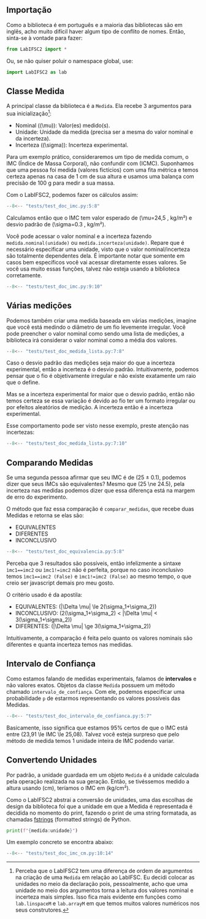 ## Importação
Como a biblioteca é em português e a maioria das bibliotecas são em inglês, acho muito difícil haver algum tipo de conflito de nomes. Então, sinta-se à vontade para fazer:

```py
from LabIFSC2 import *
```

Ou, se não quiser poluir o namespace global, use:

```py
import LabIFSC2 as lab
```

## Classe Medida
A principal classe da biblioteca é a `Medida`. Ela recebe 3 argumentos para sua inicialização[^1]:

- Nominal (\(\mu\)): Valor(es) medido(s).
- Unidade: Unidade da medida (precisa ser a mesma do valor nominal e da incerteza).
- Incerteza (\(\sigma\)): Incerteza experimental.

Para um exemplo prático, consideraremos um tipo de medida comum, o IMC (Índice de Massa Corporal), não confundir com (ICMC). Suponhamos que uma pessoa foi medida (valores fictícios) com uma fita métrica e temos certeza apenas na casa de 1 cm de sua altura e usamos uma balança com precisão de 100 g para medir a sua massa.

Com o LabIFSC2, podemos fazer os cálculos assim:

```py title="Cálculo de IMC"
--8<-- "tests/test_doc_imc.py:5:8"
```
Calculamos então que o IMC tem valor esperado de \(\mu=24,5 \, kg/m²\) e desvio padrão de \(\sigma=0.3 \, kg/m²\).

Você pode acessar o valor nominal e a incerteza fazendo `medida.nominal(unidade)` ou `medida.incerteza(unidade)`. Repare que é necessário especificar uma unidade, visto que o valor nominal/incerteza são totalmente dependentes dela. É importante notar que somente em casos bem específicos você vai acessar diretamente esses valores. Se você usa muito essas funções, talvez não esteja usando a biblioteca corretamente.

```py title="Cálculo de IMC"
--8<-- "tests/test_doc_imc.py:9:10"
```

## Várias medições
Podemos também criar uma medida baseada em várias medições, imagine que você está medindo o diâmetro de um fio levemente irregular. Você pode preencher o valor nominal como sendo uma lista de medições, a biblioteca irá considerar o valor nominal como a média dos valores.

```py title="Cálculo de IMC"
--8<-- "tests/test_doc_medida_lista.py:7:8"
```
Caso o desvio padrão das medições seja maior do que a incerteza experimental, então a incerteza é o desvio padrão. Intuitivamente, podemos pensar que o fio é objetivamente irregular e não existe exatamente um raio que o define. 

Mas se a incerteza experimental for maior que o desvio padrão, então não temos certeza se essa variação é devido ao fio ter um formato irregular ou por efeitos aleatórios de medição. A incerteza então é a incerteza experimental. 


Esse comportamento pode ser visto nesse exemplo, preste atenção nas incertezas:

```py title="Cálculo de IMC"
--8<-- "tests/test_doc_medida_lista.py:7:10"
```

## Comparando Medidas
Se uma segunda pessoa afirmar que seu IMC é de (25 ± 0.1), podemos dizer que seus IMCs são equivalentes? Mesmo que \(25 \ne 24.5\), pela incerteza nas medidas podemos dizer que essa diferença está na margem de erro do experimento.

O método que faz essa comparação é `comparar_medidas`, que recebe duas Medidas e retorna se elas são:

- EQUIVALENTES
- DIFERENTES
- INCONCLUSIVO

```py title="Comparando IMC"
--8<-- "tests/test_doc_equivalencia.py:5:8"
```

Perceba que 3 resultados são possíveis, então infelizmente a sintaxe `ìmc1==imc2` ou `ìmc1!=imc2` não é perfeita, porque no caso inconclusivo temos `ìmc1==imc2 (False)` e `ìmc1!=imc2 (False)` ao mesmo tempo, o que creio ser javascript demais pro meu gosto.

O critério usado é da apostila:

- EQUIVALENTES: \(|\Delta \mu| \le 2(\sigma_1+\sigma_2)\)
- INCONCLUSIVO: \(2(\sigma_1+\sigma_2) < |\Delta \mu| < 3(\sigma_1+\sigma_2)\)
- DIFERENTES: \(|\Delta \mu| \ge 3(\sigma_1+\sigma_2)\)

Intuitivamente, a comparação é feita pelo quanto os valores nominais são diferentes e quanta incerteza temos nas medidas.

## Intervalo de Confiança
Como estamos falando de medidas experimentais, falamos de **intervalos** e não valores exatos. Objetos da classe `Medida` possuem um método chamado `intervalo_de_confiança`. Com ele, podemos especificar uma probabilidade `p` de estarmos representando os valores possíveis das Medidas.

```py title="Intervalo de confiança IMC"
--8<-- "tests/test_doc_intervalo_de_confianca.py:5:7"
```
Basicamente, isso significa que estamos 95% certos de que o IMC está entre \(23,91 \le IMC \le 25,08\). Talvez você esteja surpreso que pelo método de medida temos 1 unidade inteira de IMC podendo variar.

## Convertendo Unidades
Por padrão, a unidade guardada em um objeto `Medida` é a unidade calculada pela operação realizada na sua geração. Então, se tivéssemos medido a altura usando \(cm\), teríamos o IMC em \(kg/cm²\).

Como o LabIFSC2 abstrai a conversão de unidades, uma das escolhas de design da biblioteca foi que a unidade em que a Medida é representada é decidida no momento do print, fazendo o print de uma string formatada, as chamadas [fstrings](https://www.youtube.com/watch?v=fkGFNOOmXsY) (formatted strings) de Python.

```py
print(f"{medida:unidade}")
```

Um exemplo concreto se encontra abaixo:

```py title="Conversão de unidades Medida"
--8<-- "tests/test_doc_imc_cm.py:10:14"
```

[^1]:
    Perceba que o LabIFSC2 tem uma diferença de ordem de argumentos na criação de uma `Medida` em relação ao LabIFSC. Eu decidi colocar as unidades no meio da declaração pois, pessoalmente, acho que uma unidade no meio dos argumentos torna a leitura dos valores nominal e incerteza mais simples. Isso fica mais evidente em funções como `lab.linspaceM` e `lab.arrayM` em que temos muitos valores numéricos nos seus construtores.